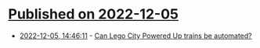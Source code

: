 # [Published on 2022-12-05](index.md)

* [2022-12-05, 14:46:11](https://news.ycombinator.com/item?id=33866280) - [Can Lego City Powered Up trains be automated?](https://bricks.stackexchange.com/questions/17587/can-lego-city-powered-up-trains-be-automated)
